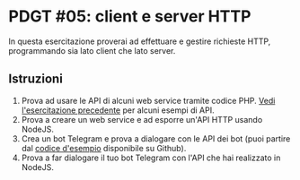 # PDGT #05: client e server HTTP

In questa esercitazione proverai ad effettuare e gestire richieste HTTP, programmando sia lato client che lato server.

## Istruzioni

1. Prova ad usare le API di alcuni web service tramite codice PHP. [Vedi l'esercitazione precedente](https://github.com/DigiPlatMOOC/pdgt-04-interfacce/blob/master/web-apis/README.md) per alcuni esempi di API.
2. Prova a creare un web service e ad esporre un'API HTTP usando NodeJS.
3. Crea un bot Telegram e prova a dialogare con le API dei bot (puoi partire dal [codice d'esempio](https://github.com/DigiPlatMOOC/TelegramBotSample) disponibile su Github).
4. Prova a far dialogare il tuo bot Telegram con l'API che hai realizzato in NodeJS.
